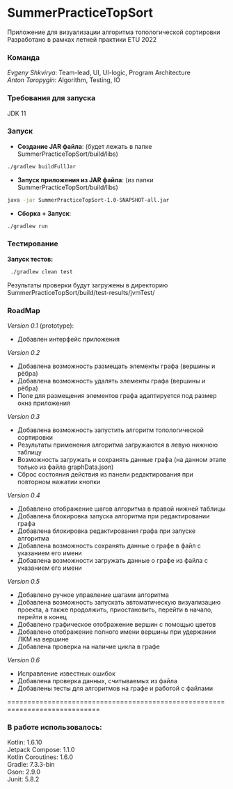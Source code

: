 # SummerPracticeTopSort
Приложение для визуализации алгоритма топологической сортировки  
Разработано в рамках летней практики ETU 2022

### Команда
_Evgeny Shkvirya_: Team-lead, UI, UI-logic, Program Architecture  
_Anton Toropygin_: Algorithm, Testing, IO

### Требования для запуска
JDK 11

### Запуск
* **Создание JAR файла**:   (будет лежать в папке SummerPracticeTopSort/build/libs)
```bash
./gradlew buildFullJar
```
* **Запуск приложения из JAR файла**: (из папки SummerPracticeTopSort/build/libs)
```bash
java -jar SummerPracticeTopSort-1.0-SNAPSHOT-all.jar
```
* **Сборка + Запуск**:
```bash
./gradlew run
```

### Тестирование
**Запуск тестов:**
```bash
 ./gradlew clean test
```
Результаты проверки будут загружены в директорию  
SummerPracticeTopSort/build/test-results/jvmTest/


### RoadMap

_Version 0.1_ (prototype):
* Добавлен интерфейс приложения

_Version 0.2_
* Добавлена возможность размещать элементы графа (вершины и рёбра)
* Добавлена возможность удалять элементы графа (вершины и рёбра)
* Поле для размещения элементов графа адаптируется под размер окна приложения

_Version 0.3_
* Добавлена возможность запустить алгоритм топологической сортировки
* Результаты применения алгоритма загружаются в левую нижнюю таблицу
* Возможность загружать и сохранять данные графа (на данном этапе только из файла graphData.json)
* Сброс состояния действия из панели редактирования при повторном нажатии кнопки

_Version 0.4_
* Добавлено отображение шагов алгоритма в правой нижней таблицы
* Добавлена блокировка запуска алгоритма при редактировании графа
* Добавлена блокировка редактирования графа при запуске алгоритма
* Добавлена возможность сохранять данные о графе в файл с указанием его имени
* Добавлена возможности загружать данные о графе из файла с указанием его имени

_Version 0.5_
* Добавлено ручное управление шагами алгоритма
* Добавлена возможность запускать автоматическую визуализацию проекта, а также 
продолжить, приостановить, перейти в начало, перейти в конец
* Добавлено графическое отображение вершин с помощью цветов
* Добавлено отображение полного имени вершины при удержании ЛКМ на вершине
* Добавлена проверка на наличие цикла в графе

_Version 0.6_
* Исправление известных ошибок
* Добавлена проверка данных, считываемых из файла
* Добавлены тесты для алгоритмов на графе и работой с файлами

=============================================================================

### В работе использовалось:
Kotlin: 1.6.10  
Jetpack Compose: 1.1.0  
Kotlin Coroutines: 1.6.0  
Gradle: 7.3.3-bin  
Gson: 2.9.0  
Junit: 5.8.2


